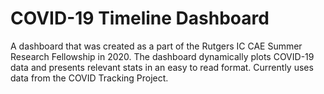 # COVID-19 Timeline Dashboard

A dashboard that was created as a part of the Rutgers IC CAE Summer Research Fellowship in 2020. 
The dashboard dynamically plots COVID-19 data and presents relevant stats in an easy to read format. 
Currently uses data from the COVID Tracking Project.
